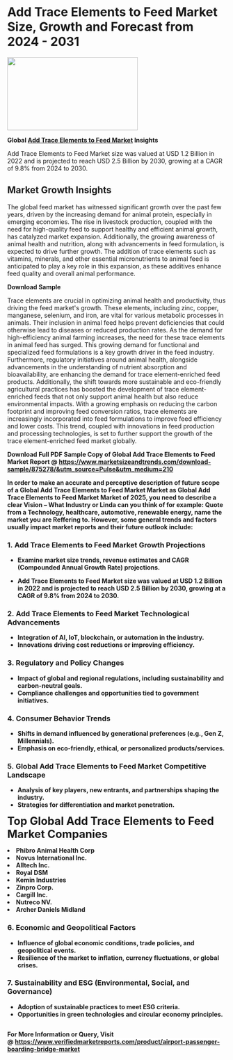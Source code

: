 <H1>Add Trace Elements to Feed Market Size, Growth and Forecast from 2024 - 2031</H1><img class="aligncenter size-medium wp-image-584254" src="https://thirdeyenews.in/wp-content/uploads/2024/09/Global-Market-Research-300x168.jpeg" alt="" width="300" height="168" /><p><strong>Global&nbsp;<a href="https://www.marketsizeandtrends.com/download-sample/875278/&amp;utm_source=Pulse&amp;utm_medium=210">Add Trace Elements to Feed Market</a> Insights</strong></p><p>Add Trace Elements to Feed Market size was valued at USD 1.2 Billion in 2022 and is projected to reach USD 2.5 Billion by 2030, growing at a CAGR of 9.8% from 2024 to 2030.</p><p><h2>Market Growth Insights</h2> <p>The global feed market has witnessed significant growth over the past few years, driven by the increasing demand for animal protein, especially in emerging economies. The rise in livestock production, coupled with the need for high-quality feed to support healthy and efficient animal growth, has catalyzed market expansion. Additionally, the growing awareness of animal health and nutrition, along with advancements in feed formulation, is expected to drive further growth. The addition of trace elements such as vitamins, minerals, and other essential micronutrients to animal feed is anticipated to play a key role in this expansion, as these additives enhance feed quality and overall animal performance.</p> <p><strong>Download Sample</strong></p> <p>Trace elements are crucial in optimizing animal health and productivity, thus driving the feed market's growth. These elements, including zinc, copper, manganese, selenium, and iron, are vital for various metabolic processes in animals. Their inclusion in animal feed helps prevent deficiencies that could otherwise lead to diseases or reduced production rates. As the demand for high-efficiency animal farming increases, the need for these trace elements in animal feed has surged. This growing demand for functional and specialized feed formulations is a key growth driver in the feed industry. Furthermore, regulatory initiatives around animal health, alongside advancements in the understanding of nutrient absorption and bioavailability, are enhancing the demand for trace element-enriched feed products. Additionally, the shift towards more sustainable and eco-friendly agricultural practices has boosted the development of trace element-enriched feeds that not only support animal health but also reduce environmental impacts. With a growing emphasis on reducing the carbon footprint and improving feed conversion ratios, trace elements are increasingly incorporated into feed formulations to improve feed efficiency and lower costs. This trend, coupled with innovations in feed production and processing technologies, is set to further support the growth of the trace element-enriched feed market globally.</p> <p><strong></p><p><span class=""><strong>Download Full PDF Sample Copy of Global Add Trace Elements to Feed Market Report</strong> @ <a href="https://www.marketsizeandtrends.com/download-sample/875278/&amp;utm_source=Pulse&amp;utm_medium=210" target="_blank">https://www.marketsizeandtrends.com/download-sample/875278/&amp;utm_source=Pulse&amp;utm_medium=210</a></span></p><p>In order to make an accurate and perceptive description of future scope of a Global&nbsp;Add Trace Elements to Feed Market Market as Global&nbsp;Add Trace Elements to Feed Market Market of 2025, you need to describe a clear Vision &ndash; What Industry or Linda can you think of for example: Quote from a Technology, healthcare, automotive, renewable energy, name the market you are Reffering to. However, some general trends and factors usually impact market reports and their future outlook include:</p><h3>1.&nbsp;<strong>Add Trace Elements to Feed Market Growth Projections</strong></h3><ul><li>Examine market size trends, revenue estimates and CAGR (Compounded Annual Growth Rate) projections.</li><li><p>Add Trace Elements to Feed Market size was valued at USD 1.2 Billion in 2022 and is projected to reach USD 2.5 Billion by 2030, growing at a CAGR of 9.8% from 2024 to 2030.</p></li></ul><h3>2.&nbsp;<strong>Add Trace Elements to Feed Market Technological Advancements</strong></h3><ul><li>Integration of AI, IoT, blockchain, or automation in the industry.</li><li>Innovations driving cost reductions or improving efficiency.</li></ul><h3>3.&nbsp;<strong>Regulatory and Policy Changes</strong></h3><ul><li>Impact of global and regional regulations, including sustainability and carbon-neutral goals.</li><li>Compliance challenges and opportunities tied to government initiatives.</li></ul><h3>4.&nbsp;<strong>Consumer Behavior Trends</strong></h3><ul><li>Shifts in demand influenced by generational preferences (e.g., Gen Z, Millennials).</li><li>Emphasis on eco-friendly, ethical, or personalized products/services.</li></ul><h3>5.&nbsp;<strong>Global Add Trace Elements to Feed Market Competitive Landscape</strong></h3><ul><li>Analysis of key players, new entrants, and partnerships shaping the industry.</li><li>Strategies for differentiation and market penetration.</li></ul><p data-pm-slice="1 1 []"><span style="color: inherit; font-family: inherit; font-size: 25px;">Top Global Add Trace Elements to Feed Market Companies</span></p><div class="" data-test-id=""><p><li>Phibro Animal Health Corp</li><li> Novus International Inc.</li><li> Alltech Inc.</li><li> Royal DSM</li><li> Kemin Industries</li><li> Zinpro Corp.</li><li> Cargill Inc.</li><li> Nutreco NV.</li><li> Archer Daniels Midland</li></p></div><h3>6.&nbsp;<strong>Economic and Geopolitical Factors</strong></h3><ul><li>Influence of global economic conditions, trade policies, and geopolitical events.</li><li>Resilience of the market to inflation, currency fluctuations, or global crises.</li></ul><h3>7.&nbsp;<strong>Sustainability and ESG (Environmental, Social, and Governance)</strong></h3><ul><li>Adoption of sustainable practices to meet ESG criteria.</li><li>Opportunities in green technologies and circular economy principles.</li></ul><h2><strong style="font-size: 14px;">For More Information or Query, Visit @&nbsp;</strong><a style="background-color: #ffffff; font-size: 14px;" href="https://www.marketsizeandtrends.com/report/add-trace-elements-to-feed-market/" target="_blank">https://www.verifiedmarketreports.com/product/airport-passenger-boarding-bridge-market</a></h2>
